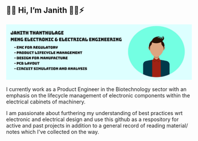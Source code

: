 👋🏽 Hi, I’m Janith  👦🏽⚡  
---
![alt text](avatar_github.png)

I currently work as a Product Engineer in the Biotechnology sector with an emphasis on the lifecycle management of electronic components within the electrical cabinets of machinery.  

I am passionate about furthering my understanding of best practices wrt electronic and electrical design and use this github as a respository for active and past projects in addition to a general record of reading material/ notes which I've collected on the way.  

<!---
JanThan/JanThan is a ✨ special ✨ repository because its `README.md` (this file) appears on your GitHub profile.
You can click the Preview link to take a look at your changes.
--->
